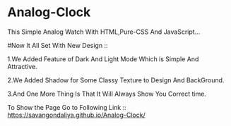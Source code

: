 # Analog-Clock

This Simple Analog Watch With HTML,Pure-CSS And JavaScript...

#Now It All Set With New Design ::

1.We Added Feature of Dark And Light Mode Which is Simple And Attractive.

2.We Added Shadow for Some Classy Texture to Design And BackGround.

3.And One More Thing Is That It Will Always Show You Correct time. 



To Show the Page Go to Following Link :: 
                      https://savangondaliya.github.io/Analog-Clock/

